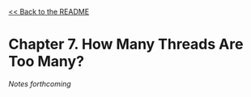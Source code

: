 [&lt;&lt; Back to the README](README.md)

# Chapter 7. How Many Threads Are Too Many?

*Notes forthcoming*